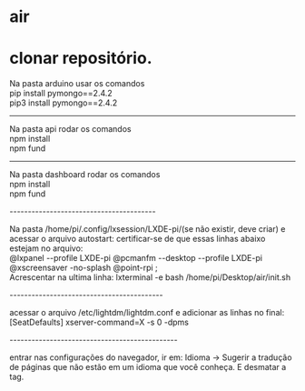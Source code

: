 # air

clonar repositório.
====================================

<p>
Na pasta arduino usar os comandos
<br />
pip install pymongo==2.4.2
<br />
pip3 install pymongo==2.4.2
</p>

--------------------------------------

<p>
Na pasta api rodar os comandos
  <br />
npm install
  <br />
npm fund
</p>

--------------------------------------

<p>
Na pasta dashboard rodar os comandos
<br />
npm install
<br />
npm fund
</p>
----------------------------------------

<p>
Na pasta /home/pi/.config/lxsession/LXDE-pi/(se não existir, deve criar) e acessar o arquivo autostart:
certificar-se de que essas linhas abaixo estejam no arquivo:
<br />
@lxpanel --profile LXDE-pi
@pcmanfm --desktop --profile LXDE-pi
@xscreensaver -no-splash
@point-rpi ;
<br />
Acrescentar na ultima linha:
lxterminal -e bash /home/pi/Desktop/air/init.sh
</p>
------------------------------------------
<p>
acessar o arquivo /etc/lightdm/lightdm.conf
e adicionar as linhas no final:
<br />
[SeatDefaults]
xserver-command=X -s 0 -dpms
</p>
----------------------------------------------
<p>
entrar nas configurações do navegador, ir em:
Idioma -> Sugerir a tradução de páginas que não estão em um idioma que você conheça. E desmatar a tag.
</p>

